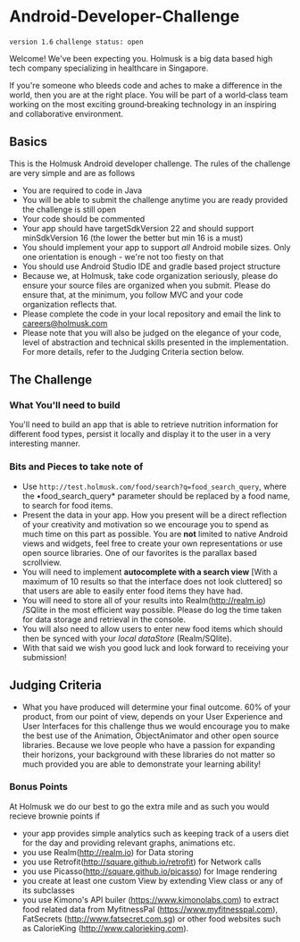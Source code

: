 # Android-Developer-Challenge

`version 1.6`
`challenge status: open`

Welcome! We've been expecting you. Holmusk is a big data based high tech company specializing in healthcare in Singapore. 

If you're someone who bleeds code and aches to make a difference in the world, then you are at the right place. You will be part of a world‑class team working on the most exciting ground‑breaking technology in an inspiring and collaborative environment.

## Basics

This is the Holmusk Android developer challenge. The rules of the challenge are very simple and are as follows

* You are required to code in Java
* You will be able to submit the challenge anytime you are ready provided the challenge is still open
* Your code should be commented
* Your app should have targetSdkVersion 22 and should support minSdkVersion 16 (the lower the better but min 16 is a must)
* You should implement your app to support *all* Android mobile sizes. Only one orientation is enough - we're not too fiesty on that
* You should use Android Studio IDE and gradle based project structure
* Because we, at Holmusk, take code organization seriously, please do ensure your source files are organized when you submit. Please do ensure that, at the minimum, you follow MVC and your code organization reflects that.
* Please complete the code in your local repository and email the link to careers@holmusk.com
* Please note that you will also be judged on the elegance of your code, level of abstraction and technical skills presented in the implementation. For more details, refer to the Judging Criteria section below.

## The Challenge 

### What You'll need to build
You'll need to build an app that is able to retrieve nutrition information for different food types, persist it locally and display it to the user in a very interesting manner. 


### Bits and Pieces to take note of
* Use `http://test.holmusk.com/food/search?q=food_search_query`, where the •food_search_query* parameter should be replaced by a food name, to search for food items.
* Present the data in your app. How you present will be a direct reflection of your creativity and motivation so we encourage you to spend as much time on this part as possible. You are **not** limited to native Android views and widgets, feel free to create your own representations or use open source libraries. One of our favorites is the parallax based scrollview.
* You will need to implement **autocomplete with a search view** [With a maximum of 10 results so that the interface does not look cluttered] so that users are able to easily enter food items they have had. 
* You will need to store all of your results into Realm(http://realm.io) /SQlite in the most efficient way possible. Please do log the time taken for data storage and retrieval in the console. 
* You will also need to allow users to enter new food items which should then be synced with your *local dataStore* (Realm/SQlite).
* With that said we wish you good luck and look forward to receiving your submission!

## Judging Criteria 
* What you have produced will determine your final outcome. 60% of your product, from our point of view, depends on your User Experience and User Interfaces for this challenge thus we would encourage you to make the best use of the Animation, ObjectAnimator and other open source libraries. Because we love people who have a passion for expanding their horizons, your background with these libraries do not matter so much provided you are able to demonstrate your learning ability! 

### Bonus Points

At Holmusk we do our best to go the extra mile and as such you would recieve brownie points if 
* your app provides simple analytics such as keeping track of a users diet for the day and providing relevant graphs, animations etc.
* you use Realm(http://realm.io) for Data storing
* you use Retrofit(http://square.github.io/retrofit) for Network calls
* you use Picasso(http://square.github.io/picasso) for Image rendering
* you create at least one custom View by extending View class or any of its subclasses
* you use  Kimono's API builer (https://www.kimonolabs.com) to extract food related data from MyfitnessPal (https://www.myfitnesspal.com), FatSecrets (http://www.fatsecret.com.sg) or other food websites such as CalorieKing (http://www.calorieking.com).
